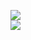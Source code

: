 [![](https://img.shields.io/badge/Made%20With-Github%20Spray-lightgrey.svg?style=for-the-badge&logo=github)](https://github.com/Annihil/github-spray#30218)  
[![](https://i.imgur.com/2DrTn0Z.gif)](https://github.com/Annihil/github-spray)